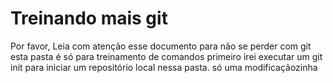 # Treinando mais git
Por favor, Leia com atenção esse documento para não se perder com git
esta pasta é só para treinamento de comandos
primeiro irei executar um git init para iniciar um repositório local nessa pasta.
só uma modificaçãozinha